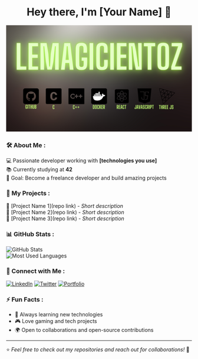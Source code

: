 <h1 align="center">Hey there, I'm [Your Name] 👋</h1>

<p align="center">
  <img src="https://github.com/LeMagicienToz/LeMagicienToz/blob/main/LeMagicienToz.png" alt="Banner" width="800"/>
</p>

### 🛠️ About Me :
💻 Passionate developer working with **[technologies you use]**  
📚 Currently studying at **42**  
🎯 Goal: Become a freelance developer and build amazing projects  

### 🚀 My Projects :
🔹 [Project Name 1](repo link) - *Short description*  
🔹 [Project Name 2](repo link) - *Short description*  
🔹 [Project Name 3](repo link) - *Short description*  

### 📊 GitHub Stats :
![GitHub Stats](https://github-readme-stats.vercel.app/api?username=YourGitHubUsername&show_icons=true&theme=tokyonight)  
![Most Used Languages](https://github-readme-stats.vercel.app/api/top-langs/?username=YourGitHubUsername&layout=compact&theme=tokyonight)

### 🔗 Connect with Me :
[![LinkedIn](https://img.shields.io/badge/LinkedIn-Profile-blue?logo=linkedin)](https://linkedin.com/in/your-profile)
[![Twitter](https://img.shields.io/badge/Twitter-Profile-blue?logo=twitter)](https://twitter.com/your-profile)
[![Portfolio](https://img.shields.io/badge/Portfolio-Website-orange?logo=firefox)](https://your-portfolio.com)

### ⚡ Fun Facts :
- 🚀 Always learning new technologies  
- 🎮 Love gaming and tech projects  
- 🌍 Open to collaborations and open-source contributions  

---

⭐️ *Feel free to check out my repositories and reach out for collaborations!* 🚀

